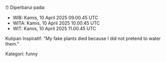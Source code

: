 ⏰ Diperbarui pada:
- WIB: Kamis, 10 April 2025 09.00.45 UTC
- WITA: Kamis, 10 April 2025 10.00.45 UTC
- WIT: Kamis, 10 April 2025 11.00.45 UTC

Kutipan Inspiratif:
"My fake plants died because I did not pretend to water them."


Kategori: funny

